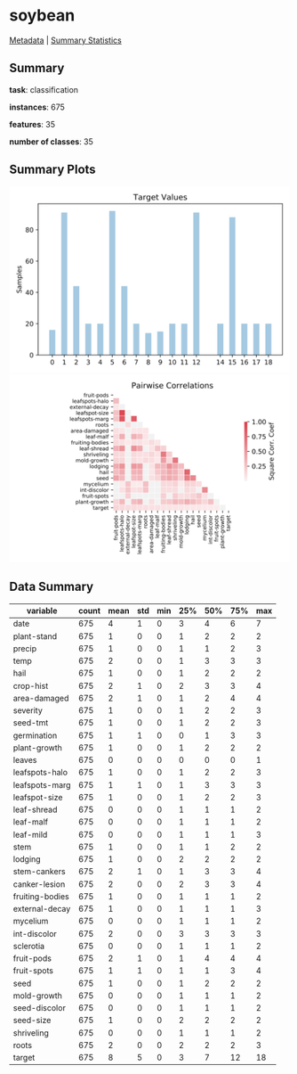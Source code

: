 # soybean

[Metadata](metadata.yaml) | [Summary Statistics](summary_stats.csv)

## Summary

**task**: classification

**instances**: 675

**features**: 35

**number of classes**: 35

## Summary Plots

![Labels](label.svg)
![Corr](corr.svg)

## Data Summary

|	variable	|	count	|	mean	|	std	|	min	|	25%	|	50%	|	75%	|	max|
| --- | --- | --- | --- | --- | --- | --- | --- | --- |
|	date	|	675	|	4	|	1	|	0	|	3	|	4	|	6	|	7
|	plant-stand	|	675	|	1	|	0	|	0	|	1	|	2	|	2	|	2
|	precip	|	675	|	1	|	0	|	0	|	1	|	1	|	2	|	3
|	temp	|	675	|	2	|	0	|	0	|	1	|	3	|	3	|	3
|	hail	|	675	|	1	|	0	|	0	|	1	|	2	|	2	|	2
|	crop-hist	|	675	|	2	|	1	|	0	|	2	|	3	|	3	|	4
|	area-damaged	|	675	|	2	|	1	|	0	|	1	|	2	|	4	|	4
|	severity	|	675	|	1	|	0	|	0	|	1	|	2	|	2	|	3
|	seed-tmt	|	675	|	1	|	0	|	0	|	1	|	2	|	2	|	3
|	germination	|	675	|	1	|	1	|	0	|	0	|	1	|	3	|	3
|	plant-growth	|	675	|	1	|	0	|	0	|	1	|	2	|	2	|	2
|	leaves	|	675	|	0	|	0	|	0	|	0	|	0	|	0	|	1
|	leafspots-halo	|	675	|	1	|	0	|	0	|	1	|	2	|	2	|	3
|	leafspots-marg	|	675	|	1	|	1	|	0	|	1	|	3	|	3	|	3
|	leafspot-size	|	675	|	1	|	0	|	0	|	1	|	2	|	2	|	3
|	leaf-shread	|	675	|	0	|	0	|	0	|	1	|	1	|	1	|	2
|	leaf-malf	|	675	|	0	|	0	|	0	|	1	|	1	|	1	|	2
|	leaf-mild	|	675	|	0	|	0	|	0	|	1	|	1	|	1	|	3
|	stem	|	675	|	1	|	0	|	0	|	1	|	1	|	2	|	2
|	lodging	|	675	|	1	|	0	|	0	|	2	|	2	|	2	|	2
|	stem-cankers	|	675	|	2	|	1	|	0	|	1	|	3	|	3	|	4
|	canker-lesion	|	675	|	2	|	0	|	0	|	2	|	3	|	3	|	4
|	fruiting-bodies	|	675	|	1	|	0	|	0	|	1	|	1	|	1	|	2
|	external-decay	|	675	|	1	|	0	|	0	|	1	|	1	|	1	|	3
|	mycelium	|	675	|	0	|	0	|	0	|	1	|	1	|	1	|	2
|	int-discolor	|	675	|	2	|	0	|	0	|	3	|	3	|	3	|	3
|	sclerotia	|	675	|	0	|	0	|	0	|	1	|	1	|	1	|	2
|	fruit-pods	|	675	|	2	|	1	|	0	|	1	|	4	|	4	|	4
|	fruit-spots	|	675	|	1	|	1	|	0	|	1	|	1	|	3	|	4
|	seed	|	675	|	1	|	0	|	0	|	1	|	2	|	2	|	2
|	mold-growth	|	675	|	0	|	0	|	0	|	1	|	1	|	1	|	2
|	seed-discolor	|	675	|	0	|	0	|	0	|	1	|	1	|	1	|	2
|	seed-size	|	675	|	1	|	0	|	0	|	2	|	2	|	2	|	2
|	shriveling	|	675	|	0	|	0	|	0	|	1	|	1	|	1	|	2
|	roots	|	675	|	2	|	0	|	0	|	2	|	2	|	2	|	3
|	target	|	675	|	8	|	5	|	0	|	3	|	7	|	12	|	18
